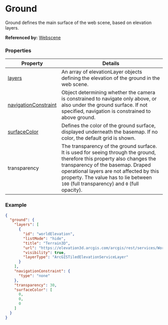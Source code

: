 # Ground

Ground defines the main surface of the web scene, based on elevation layers.

**Referenced by:** [Webscene](webscene.md)

### Properties

| Property | Details
| --- | ---
| [layers](elevationLayers.md) | An array of elevationLayer objects defining the elevation of the ground in the web scene.
| [navigationConstraint](navigationConstraint.md) | Object determining whether the camera is constrained to navigate only above, or also under the ground surface. If not specified, navigation is constrained to above ground.
| [surfaceColor](color.md) | Defines the color of the ground surface, displayed underneath the basemap. If no color, the default grid is shown.
| transparency | The transparency of the ground surface. It is used for seeing through the ground, therefore this property also changes the transparency of the basemap. Draped operational layers are not affected by this property. The value has to lie between `100` (full transparency) and `0` (full opacity).


### Example

```json
{
  "ground": {
    "layers": [
      {
        "id": "worldElevation",
        "listMode": "hide",
        "title": "Terrain3D",
        "url": "https://elevation3d.arcgis.com/arcgis/rest/services/WorldElevation3D/Terrain3D/ImageServer",
        "visibility": true,
        "layerType": "ArcGISTiledElevationServiceLayer"
      }
    ],
    "navigationConstraint": {
      "type": "none"
    },
    "transparency": 30,
    "surfaceColor": [
      0,
      0,
      0
    ]
  }
}
```

